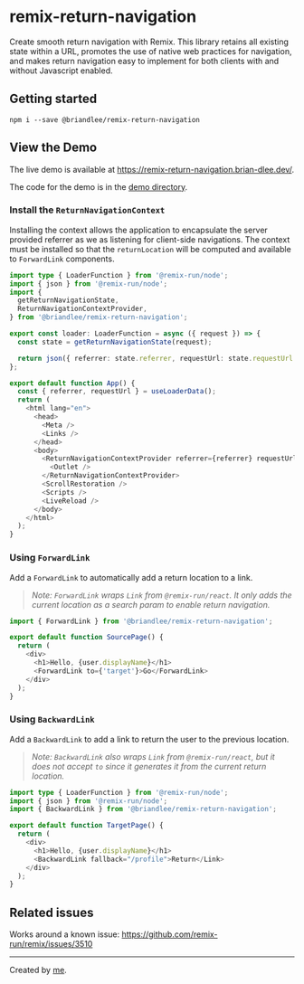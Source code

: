 # remix-return-navigation

Create smooth return navigation with Remix. This library retains all existing state within a URL, promotes the
use of native web practices for navigation, and makes return navigation easy to implement for both clients with and
without Javascript enabled.

## Getting started

```shell
npm i --save @briandlee/remix-return-navigation
```

## View the Demo

The live demo is available at https://remix-return-navigation.brian-dlee.dev/.

The code for the demo is in the [demo directory](demo).

### Install the `ReturnNavigationContext`

Installing the context allows the application to encapsulate the server provided
referrer as we as listening for client-side navigations. The context must be installed so
that the `returnLocation` will be computed and available to `ForwardLink` components.

```typescript jsx
import type { LoaderFunction } from '@remix-run/node';
import { json } from '@remix-run/node';
import {
  getReturnNavigationState,
  ReturnNavigationContextProvider,
} from '@briandlee/remix-return-navigation';

export const loader: LoaderFunction = async ({ request }) => {
  const state = getReturnNavigationState(request);

  return json({ referrer: state.referrer, requestUrl: state.requestUrl });
};

export default function App() {
  const { referrer, requestUrl } = useLoaderData();
  return (
    <html lang="en">
      <head>
        <Meta />
        <Links />
      </head>
      <body>
        <ReturnNavigationContextProvider referrer={referrer} requestUrl={requestUrl}>
          <Outlet />
        </ReturnNavigationContextProvider>
        <ScrollRestoration />
        <Scripts />
        <LiveReload />
      </body>
    </html>
  );
}
```

### Using `ForwardLink`

Add a `ForwardLink` to automatically add a return location to a link.

> _Note: `ForwardLink` wraps `Link` from `@remix-run/react`. It only adds the current location as a search param to enable return navigation._

```typescript jsx
import { ForwardLink } from '@briandlee/remix-return-navigation';

export default function SourcePage() {
  return (
    <div>
      <h1>Hello, {user.displayName}</h1>
      <ForwardLink to={'target'}>Go</ForwardLink>
    </div>
  );
}
```

### Using `BackwardLink`

Add a `BackwardLink` to add a link to return the user to the previous location.

> _Note: `BackwardLink` also wraps `Link` from `@remix-run/react`, but it does not accept `to` since it generates it from the current return location._

```typescript jsx
import type { LoaderFunction } from '@remix-run/node';
import { json } from '@remix-run/node';
import { BackwardLink } from '@briandlee/remix-return-navigation';

export default function TargetPage() {
  return (
    <div>
      <h1>Hello, {user.displayName}</h1>
      <BackwardLink fallback="/profile">Return</Link>
    </div>
  );
}
```

## Related issues

Works around a known issue: https://github.com/remix-run/remix/issues/3510

---

Created by [me](https://brian-dlee.dev/).
